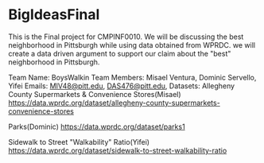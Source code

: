 # BigIdeasFinal
This is the Final project for CMPINF0010. We will be discussing the best neighborhood in Pittsburgh while using data obtained from WPRDC. we will create a data driven argument to support our claim about the "best" neighborhood in Pittsburgh.

Team Name: BoysWalkin
Team Members: Misael Ventura, Dominic Servello, Yifei 
Emails: MIV48@pitt.edu, DAS476@pitt.edu, 
Datasets: Allegheny County Supermarkets & Convenience Stores(Misael) https://data.wprdc.org/dataset/allegheny-county-supermarkets-convenience-stores

Parks(Dominic) https://data.wprdc.org/dataset/parks1

Sidewalk to Street "Walkability" Ratio(Yifei) https://data.wprdc.org/dataset/sidewalk-to-street-walkability-ratio
